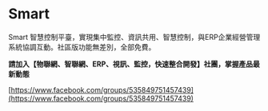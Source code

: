 # Smart
Smart 智慧控制平臺，實現集中監控、資訊共用、智慧控制，與ERP企業經營管理系統協調互動。社區版功能無差別，全部免費。

**請加入【物聯網、智聯網、ERP、視訊、監控，快速整合開發】社團，掌握產品最新動態**

[https://www.facebook.com/groups/535849751457439](https://www.facebook.com/groups/535849751457439)

